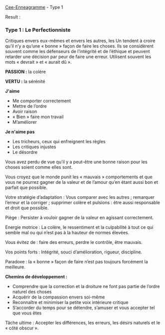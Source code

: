 [Cee-Enneagramme](http://www.cee-enneagramme.eu/types/type-1/) - Type 1

Result :

### Type 1 : Le Perfectionniste

Critiques envers eux-mêmes et envers les autres, les Un tendent à croire qu’il n’y a qu’une « bonne » façon de faire les choses.
Ils se considèrent souvent comme les défenseurs de l’intégrité et de l’éthique et peuvent retarder une décision par peur de faire une erreur. Utilisent souvent les mots « devrait » et « aurait dû ».

**PASSION :**
la colère

**VERTU :**
la sérénité

**J'aime**

- Me comporter correctement
- Mettre de l’ordre
- Avoir raison
- « Bien » faire mon travail
- M’améliorer

**Je n'aime pas**

- Les tricheurs, ceux qui enfreignent les règles
- Les critiques injustes
- Le désordre

Vous avez perdu de vue  qu’il y a peut-être une bonne raison pour les choses soient comme elles sont.

Vous croyez  que le monde punit les « mauvais » comportements et que vous ne pourrez gagner de la valeur et de l’amour  qu’en étant aussi bon et parfait que possible.

Votre stratégie d’adaptation : Vous comparer avec les autres ; remarquer l’erreur et la corriger ; supprimer colère et pulsions : être aussi responsable et droit que possible.

Piège : Persister à vouloir gagner de la valeur en agissant correctement.

Energie motrice : La colère, le ressentiment et la culpabilité à tout ce qui semble mal ou qui n’est pas à la hauteur de normes élevées.

Vous évitez de : faire des erreurs, perdre le contrôle, être mauvais.

Vos points forts : Intégrité, souci d’amélioration, rigueur, discipline.

Paradoxe : la « bonne » façon de faire n’est pas toujours forcément la meilleure.

**Chemins de développement :**

- Comprendre que la correction et la droiture ne font pas partie de l’ordre naturel des choses
- Acquérir de la compassion envers soi-même
- Reconnaître et minimiser la petite voix intérieure critique
- S’accorder du temps pour se détendre, s’amuser et vous accepter tel que vous êtes

Tâche ultime : Accepter les différences, les erreurs, les désirs naturels et le « côté obscur ».

